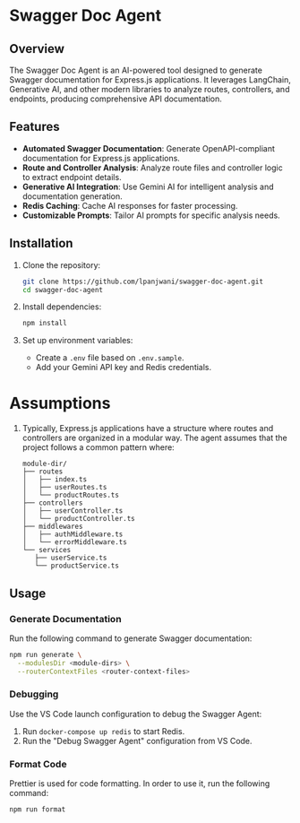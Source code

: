 # Swagger Doc Agent

## Overview

The Swagger Doc Agent is an AI-powered tool designed to generate Swagger documentation for Express.js applications. It leverages LangChain, Generative AI, and other modern libraries to analyze routes, controllers, and endpoints, producing comprehensive API documentation.

## Features

- **Automated Swagger Documentation**: Generate OpenAPI-compliant documentation for Express.js applications.
- **Route and Controller Analysis**: Analyze route files and controller logic to extract endpoint details.
- **Generative AI Integration**: Use Gemini AI for intelligent analysis and documentation generation.
- **Redis Caching**: Cache AI responses for faster processing.
- **Customizable Prompts**: Tailor AI prompts for specific analysis needs.

## Installation

1. Clone the repository:

   ```bash
   git clone https://github.com/lpanjwani/swagger-doc-agent.git
   cd swagger-doc-agent
   ```

2. Install dependencies:

   ```bash
   npm install
   ```

3. Set up environment variables:
   - Create a `.env` file based on `.env.sample`.
   - Add your Gemini API key and Redis credentials.

# Assumptions

1. Typically, Express.js applications have a structure where routes and controllers are organized in a modular way. The agent assumes that the project follows a common pattern where:

   ```
   module-dir/
   ├── routes
   │   ├── index.ts
   │   ├── userRoutes.ts
   │   └── productRoutes.ts
   ├── controllers
   │   ├── userController.ts
   │   └── productController.ts
   ├── middlewares
   │   ├── authMiddleware.ts
   │   └── errorMiddleware.ts
   └── services
      ├── userService.ts
      └── productService.ts
   ```

## Usage

### Generate Documentation

Run the following command to generate Swagger documentation:

```bash
npm run generate \
  --modulesDir <module-dirs> \
  --routerContextFiles <router-context-files>
```

### Debugging

Use the VS Code launch configuration to debug the Swagger Agent:

1. Run `docker-compose up redis` to start Redis.
2. Run the "Debug Swagger Agent" configuration from VS Code.

### Format Code

Prettier is used for code formatting. In order to use it, run the following command:

```bash
npm run format
```
